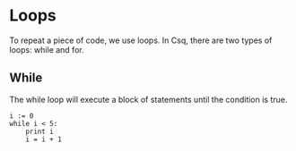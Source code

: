 # Loops

To repeat a piece of code, we use loops. In Csq, there are two types of loops: while and for.

## While

The while loop will execute a block of statements until the condition is true.

```csq
i := 0
while i < 5:
    print i
    i = i + 1
```

